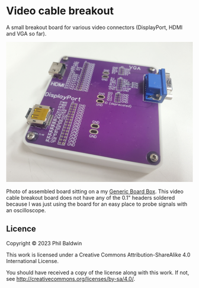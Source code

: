 # Video cable breakout

A small breakout board for various video connectors (DisplayPort, HDMI and VGA so far).

![Board photo](./photo.jpg)

Photo of assembled board sitting on a my [Generic Board Box](https://github.com/PhilboBaggins/generic-board-box). This video cable breakout board does not have any of the 0.1" headers soldered because I was just using the board for an easy place to probe signals with an oscilloscope.

## Licence

Copyright © 2023 Phil Baldwin

This work is licensed under a Creative Commons Attribution-ShareAlike 4.0 International License.

You should have received a copy of the license along with this work. If not, see <http://creativecommons.org/licenses/by-sa/4.0/>.
